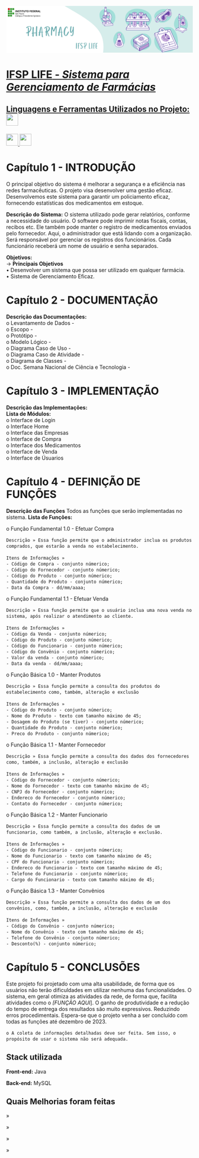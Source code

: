 <p align="center">
     <a href="https://pep.ifsp.edu.br/">
    <img src="PEP LIFE.png" alt="IFSP_LIFE">
</p>

# **IFSP LIFE** - *Sistema para Gerenciamento de Farmácias*

<h2> Linguagens e Ferramentas Utilizados no Projeto: <img src = "https://raw.githubusercontent.com/rahulbanerjee26/githubProfileReadmeGenerator/main/gifs/code.gif" width = 32px height=32px> </h2>
<a href= https://github.com/?tab=repositories&q=&type=&language=java&sort= > <img width ='32px' height='32px' src ='https://raw.githubusercontent.com/rahulbanerjee26/githubAboutMeGenerator/main/icons/java.svg'> </a>
<a href= https://github.com/?tab=repositories&q=&type=&language=mysql&sort= > <img width ='32px' height='32px' src ='https://raw.githubusercontent.com/rahulbanerjee26/githubAboutMeGenerator/main/icons/mysql.svg'> </a>



# Capítulo 1 - INTRODUÇÃO
O principal objetivo do sistema é melhorar a segurança e a eficiência nas redes farmacêuticas. O projeto visa desenvolver uma gestão eficaz. Desenvolvemos este sistema para garantir um policiamento eficaz, fornecendo estatísticas dos medicamentos em estoque.

**Descrição do Sistema:** 
O sistema utilizado pode gerar relatórios, conforme a necessidade do usuário. O software pode imprimir notas fiscais, contas, recibos etc. Ele também pode manter o registro de medicamentos enviados pelo fornecedor. Aqui, o administrador que está lidando com a organização. Será responsável por gerenciar os registros dos funcionários. Cada funcionário receberá um nome de usuário e senha separados.

**Objetivos:**<br>
-> **Principais Objetivos**<br>
• Desenvolver um sistema que possa ser utilizado em qualquer farmácia.<br>
• Sistema de Gerenciamento Eficaz.

# Capítulo 2 - DOCUMENTAÇÃO
**Descrição das Documentações:**<br>
o Levantamento de Dados -  
o Escopo - <br>
o Protótipo - <br>
o Modelo Lógico - <br>
o Diagrama Caso de Uso - <br>
o Diagrama Caso de Atividade - <br> 
o Diagrama de Classes - <br>
o Doc. Semana Nacional de Ciência e Tecnologia - 


# Capítulo 3 - IMPLEMENTAÇÃO 
**Descrição das Implementações:**<br>
**Lista de Módulos:**<br>
o  Interface de Login<br>
o  Interface Home<br>
o  Interface das Empresas<br>
o  Interface de Compra<br>
o  Interface dos Medicamentos<br>
o  Interface de Venda<br>
o  Interface de Úsuarios

# Capítulo 4 - DEFINIÇÃO DE FUNÇÕES 
**Descrição das Funções**
Todos as funções que serão implementadas no sistema.
**Lista de Funções:**<p>

o Função Fundamental 1.0 - Efetuar Compra

    Descrição » Essa função permite que o administrador inclua os produtos comprados, que estarão a venda no estabelecimento.

    Itens de Informações » 
    - Código de Compra - conjunto númerico;
    - Código do Fornecedor - conjunto númerico;
    - Código do Produto - conjunto númerico;
    - Quantidade do Produto - conjunto númerico;
    - Data da Compra - dd/mm/aaaa;

o Função Fundamental 1.1 - Efetuar Venda

    Descrição » Essa função permite que o usuário inclua uma nova venda no sistema, após realizar o atendimento ao cliente.

    Itens de Informações » 
    - Código da Venda - conjunto númerico;
    - Código do Produto - conjunto númerico;
    - Código do Funcionario - conjunto númerico;
    - Código do Convênio - conjunto númerico;
    - Valor da venda - conjunto númerico;
    - Data da venda - dd/mm/aaaa;

o Função Básica 1.0 - Manter Produtos

    Descrição » Essa função permite a consulta dos produtos do estabelecimento como, também, alteração e exclusão

    Itens de Informações » 
    - Código do Produto - conjunto númerico;
    - Nome do Produto - texto com tamanho máximo de 45;
    - Dosagem do Produto (se tiver) - conjunto númerico;
    - Quantidade do Produto - conjunto númerico;
    - Preco do Produto - conjunto númerico;

o Função Básica 1.1 - Manter Fornecedor

    Descrição » Essa função permite a consulta dos dados dos fornecedores como, também, a inclusão, alteração e exclusão

    Itens de Informações » 
    - Código do Fornecedor - conjunto númerico;
    - Nome do Fornecedor - texto com tamanho máximo de 45;
    - CNPJ do Fornecedor - conjunto númerico;
    - Endereco do Fornecedor - conjunto númerico;
    - Contato do Fornecedor - conjunto númerico;


o Função Básica 1.2 - Manter Funcionario

    Descrição » Essa função permite a consulta dos dados de um funcionario, como também, a inclusão, alteração e exclusão.

    Itens de Informações » 
    - Código do Funcionario - conjunto númerico;
    - Nome do Funcionario - texto com tamanho máximo de 45;
    - CPF do Funcionario - conjunto númerico;
    - Endereco do Funcionario - texto com tamanho máximo de 45;
    - Telefone do Funcionario - conjunto númerico;
    - Cargo do Funcionario - texto com tamanho máximo de 45;

o Função Básica 1.3 - Manter Convênios

    Descrição » Essa função permite a consulta dos dados de um dos convênios, como, também, a inclusão, alteração e exclusão

    Itens de Informações » 
    - Código do Convênio - conjunto númerico;
    - Nome do Convênio - texto com tamanho máximo de 45;
    - Telefone do Convênio - conjunto númerico;
    - Desconto(%) - conjunto númerico;

# Capítulo 5 - CONCLUSÕES
 Este projeto foi projetado com uma alta usabilidade, de forma que os usuários não terão dificuldades em utilizar nenhuma das funcionalidades. O sistema, em geral otimiza as atividades da rede, de forma que, facilita atividades como o *[FUNÇÃO AQUI*]. O ganho de produtividade e a redução do tempo de entrega dos resultados são muito expressivos. Reduzindo erros procedimentais. Espera-se que o projeto venha a ser concluído com todas as funções até dezembro de 2023.

    o A coleta de informações detalhadas deve ser feita. Sem isso, o propósito de usar o sistema não será adequada.

## Stack utilizada

**Front-end:** Java

**Back-end:** MySQL


## Quais Melhorias foram feitas

»

»


»

»



